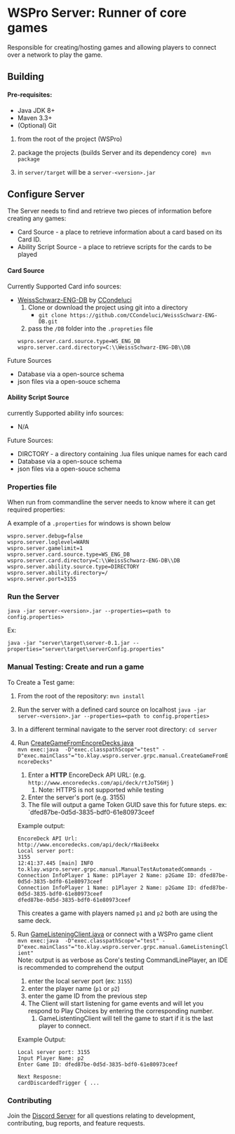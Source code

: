 # WSPro Server: Runner of core games

Responsible for creating/hosting games and allowing players to connect over a network to play the game.

## Building 
#### Pre-requisites:

 - Java JDK 8+
 - Maven 3.3+
 - (Optional) Git 
 
 1. from the root of the project (WSPro)
 2. package the projects (builds Server and its dependency core)
    ` mvn package`
    
 3. in `server/target` will be a `server-<version>.jar`

## Configure Server
The Server needs to find and retrieve two pieces of information before creating any games:
- Card Source - a place to retrieve information about a card based on its Card ID.
- Ability Script Source - a place to retrieve scripts for the cards to be played
#### Card Source

Currently Supported Card info sources:
 - [WeissSchwarz-ENG-DB](https://github.com/CCondeluci/WeissSchwarz-ENG-DB) by [CCondeluci](https://github.com/CCondeluci) 
    1. Clone or download the project using git into a directory 
        - `git clone https://github.com/CCondeluci/WeissSchwarz-ENG-DB.git`
    2. pass the `/DB` folder into the `.propreties` file
    ```
   wspro.server.card.source.type=WS_ENG_DB
   wspro.server.card.directory=C:\\WeissSchwarz-ENG-DB\\DB
    ```

Future Sources
 - Database via a open-source schema 
 - json files via a open-souce schema 


#### Ability Script Source 

currently Supported ability info sources:
- N/A

Future Sources:
 - DIRCTORY - a directory containing .lua files unique names for each card
 - Database via a open-souce schema
 - json files via a open-souce schema
  
  
### Properties file
When run from commandline the server needs to know where it can get required properties:

A example of a `.properties` for windows is shown below
```
wspro.server.debug=false
wspro.server.loglevel=WARN
wspro.server.gamelimit=1
wspro.server.card.source.type=WS_ENG_DB
wspro.server.card.directory=C:\\WeissSchwarz-ENG-DB\\DB
wspro.server.ability.source.type=DIRECTORY
wspro.server.ability.directory=/
wspro.server.port=3155
```

### Run the Server
`java -jar server-<version>.jar --properties=<path to config.properties>`

Ex: 
```
java -jar "server\target\server-0.1.jar --properties="server\target\serverConfig.properties"
```

### Manual Testing: Create and run a game
To Create a Test game:
1. From the root of the repository: `mvn install`
2. Run the server with a defined card source on localhost `java -jar server-<version>.jar --properties=<path to config.properties>`
3. In a different terminal navigate to the server root directory: `cd server`
4. Run [CreateGameFromEncoreDecks.java](https://github.com/klaki892/WSPro/blob/master/server/src/test/java/to/klay/wspro/server/grpc/manual/CreateGameFromEncoreDecks.java) \
    `mvn exec:java  -D"exec.classpathScope"="test" -D"exec.mainClass"="to.klay.wspro.server.grpc.manual.CreateGameFromEncoreDecks"`

    1. Enter a **HTTP** EncoreDeck API URL: (e.g. `http://www.encoredecks.com/api/deck/rtJoTS6Hj` )
        1. Note: HTTPS is not supported while testing
    2. Enter the server's port (e.g. 3155)
    3. The file will output a game Token GUID save this for future steps. ex: `dfed87be-0d5d-3835-bdf0-61e80973ceef
   
    Example output:
    ```
    EncoreDeck API Url: 
    http://www.encoredecks.com/api/deck/rNai8eekx
    Local server port: 
    3155
    12:41:37.445 [main] INFO  to.klay.wspro.server.grpc.manual.ManualTestAutomatedCommands - Connection InfoPlayer 1 Name: p1Player 2 Name: p2Game ID: dfed87be-0d5d-3835-bdf0-61e80973ceef
    Connection InfoPlayer 1 Name: p1Player 2 Name: p2Game ID: dfed87be-0d5d-3835-bdf0-61e80973ceef
    dfed87be-0d5d-3835-bdf0-61e80973ceef
    ```
   
   This creates a game with players named `p1` and `p2` both are using the same deck.
   
4. Run [GameListeningClient.java](https://github.com/klaki892/WSPro/blob/master/server/src/test/java/to/klay/wspro/server/grpc/manual/GameListeningClient.java) or connect with a WSPro game client \
`mvn exec:java  -D"exec.classpathScope"="test" -D"exec.mainClass"="to.klay.wspro.server.grpc.manual.GameListeningClient"`\
Note: output is as verbose as Core's testing CommandLinePlayer, an IDE is recommended to comprehend the output
    1. enter the local server port (ex: `3155`)
    2. enter the player name (`p1` or `p2`) 
    3. enter the game ID from the previous step
    4. The Client will start listening for game events and will let you respond to Play Choices by entering the corresponding number.
        1. GameListentingClient will tell the game to start if it is the last player to connect.
    
    Example Output:
    ```
   Local server port: 3155
   Input Player Name: p2
   Enter Game ID: dfed87be-0d5d-3835-bdf0-61e80973ceef
   
   Next Resposne: 
   cardDiscardedTrigger { ...
    ```
### Contributing

Join the [Discord Server](https://discord.gg/6fszwZK) for all questions relating to development, contributing, bug reports, and feature requests.
